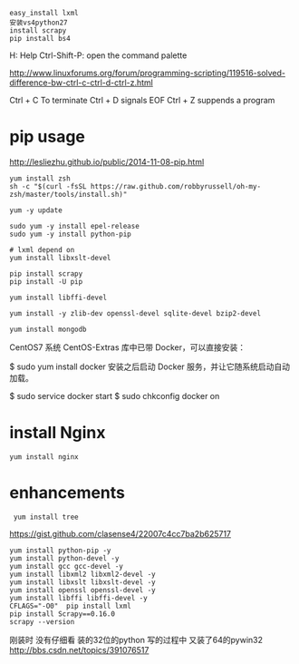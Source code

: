 ```
easy_install lxml
安装vs4python27
install scrapy
pip install bs4
```
H: Help
Ctrl-Shift-P: open the command palette


http://www.linuxforums.org/forum/programming-scripting/119516-solved-difference-bw-ctrl-c-ctrl-d-ctrl-z.html

Ctrl + C To terminate
Ctrl + D signals EOF
Ctrl + Z suppends a program
# pip usage
http://lesliezhu.github.io/public/2014-11-08-pip.html

```
yum install zsh
sh -c "$(curl -fsSL https://raw.github.com/robbyrussell/oh-my-zsh/master/tools/install.sh)"

yum -y update

sudo yum -y install epel-release
sudo yum -y install python-pip

# lxml depend on
yum install libxslt-devel

pip install scrapy
pip install -U pip

yum install libffi-devel

yum install -y zlib-dev openssl-devel sqlite-devel bzip2-devel

yum install mongodb

```

CentOS7 系统 CentOS-Extras 库中已带 Docker，可以直接安装：

$ sudo yum install docker
安装之后启动 Docker 服务，并让它随系统启动自动加载。

$ sudo service docker start
$ sudo chkconfig docker on

# install Nginx
```
yum install nginx
```

# enhancements
```
 yum install tree
```



https://gist.github.com/clasense4/22007c4cc7ba2b625717


```shell
yum install python-pip -y
yum install python-devel -y
yum install gcc gcc-devel -y
yum install libxml2 libxml2-devel -y
yum install libxslt libxslt-devel -y
yum install openssl openssl-devel -y
yum install libffi libffi-devel -y
CFLAGS="-O0"  pip install lxml
pip install Scrapy==0.16.0
scrapy --version
```


刚装时 没有仔细看 装的32位的python 写的过程中 又装了64的pywin32
http://bbs.csdn.net/topics/391076517